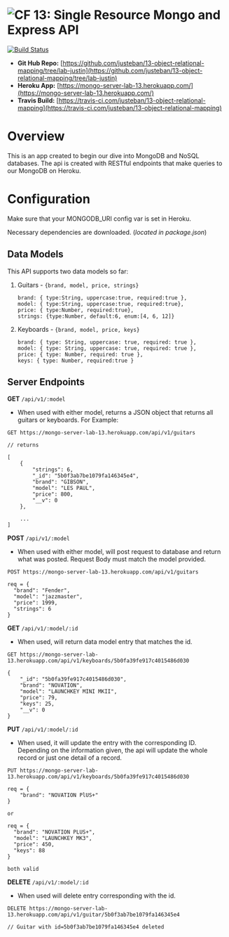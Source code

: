 ![CF](https://camo.githubusercontent.com/70edab54bba80edb7493cad3135e9606781cbb6b/687474703a2f2f692e696d6775722e636f6d2f377635415363382e706e67) 13: Single Resource Mongo and Express API
===

[![Build Status](https://travis-ci.com/justeban/13-object-relational-mapping.svg?branch=lab-justin)](https://travis-ci.com/justeban/13-object-relational-mapping)

* **Git Hub Repo:** [https://github.com/justeban/13-object-relational-mapping/tree/lab-justin](https://github.com/justeban/13-object-relational-mapping/tree/lab-justin)
* **Heroku App:** [https://mongo-server-lab-13.herokuapp.com/](https://mongo-server-lab-13.herokuapp.com/)
* **Travis Build:** [https://travis-ci.com/justeban/13-object-relational-mapping](https://travis-ci.com/justeban/13-object-relational-mapping)

# Overview
This is an app created to begin our dive into MongoDB and NoSQL databases. The api is created with RESTful endpoints that make queries to our MongoDB on Heroku.

# Configuration  

Make sure that your MONGODB_URI config var is set in Heroku. 

Necessary dependencies are downloaded. (*located in package.json*)

## Data Models

This API supports two data models so far: 

1. Guitars - ```{brand, model, price, strings}```
    ```
    brand: { type:String, uppercase:true, required:true },
    model: { type:String, uppercase:true, required:true},
    price: { type:Number, required:true},
    strings: {type:Number, default:6, enum:[4, 6, 12]}
    ``` 
2. Keyboards - ```{brand, model, price, keys}```
    ```
    brand: { type: String, uppercase: true, required: true },
    model: { type: String, uppercase: true, required: true },
    price: { type: Number, required: true },
    keys: { type: Number, required:true }
    ```

## Server Endpoints

**GET** `/api/v1/:model`

*  When used with either model, returns a JSON object that returns all guitars or keyboards. For Example: 
```
GET https://mongo-server-lab-13.herokuapp.com/api/v1/guitars

// returns

[
    {
        "strings": 6,
        "_id": "5b0f3ab7be1079fa146345e4",
        "brand": "GIBSON",
        "model": "LES PAUL",
        "price": 800,
        "__v": 0
    }, 
    
    ...
]
```

**POST** `/api/v1/:model`

* When used with either model, will post request to database and return what was posted. Request Body must match the model provided. 

```
POST https://mongo-server-lab-13.herokuapp.com/api/v1/guitars

req = {
  "brand": "Fender", 
  "model": "jazzmaster", 
  "price": 1999, 
  "strings": 6
}
```

**GET** `/api/v1/:model/:id`

* When used, will return data model entry that matches the id. 

```
GET https://mongo-server-lab-13.herokuapp.com/api/v1/keyboards/5b0fa39fe917c4015486d030

{
    "_id": "5b0fa39fe917c4015486d030",
    "brand": "NOVATION",
    "model": "LAUNCHKEY MINI MKII",
    "price": 79,
    "keys": 25,
    "__v": 0
}
```

**PUT** `/api/v1/:model/:id`

* When used, it will update the entry with the corresponding ID. Depending on the information given, the api will update the whole record or just one detail of a record.
```
PUT https://mongo-server-lab-13.herokuapp.com/api/v1/keyboards/5b0fa39fe917c4015486d030

req = {
    "brand": "NOVATION PlUS+"
}

or 

req = {
  "brand": "NOVATION PLUS+",
  "model": "LAUNCHKEY MK3",
  "price": 450,
  "keys": 88
}

both valid
```

**DELETE** `/api/v1/:model/:id`

* When used will delete entry corresponding with the id. 

```
DELETE https://mongo-server-lab-13.herokuapp.com/api/v1/guitar/5b0f3ab7be1079fa146345e4

// Guitar with id=5b0f3ab7be1079fa146345e4 deleted
```


